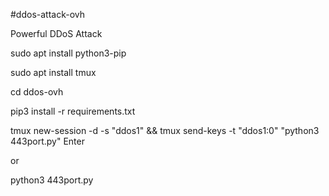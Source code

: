 #ddos-attack-ovh

Powerful DDoS Attack

sudo apt install python3-pip

sudo apt install tmux

cd ddos-ovh

pip3 install -r requirements.txt

tmux new-session -d -s "ddos1" && tmux send-keys -t "ddos1:0" "python3 443port.py" Enter

or

python3 443port.py
